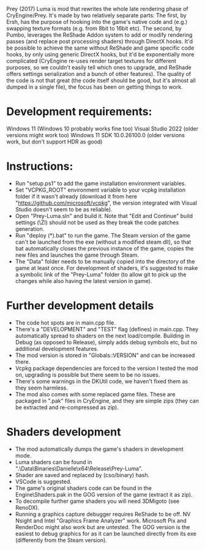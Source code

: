 Prey (2017) Luma is mod that rewrites the whole late rendering phase of CryEngine/Prey.
It's made by two relatively separate parts:
The first, by Ersh, has the purpose of hooking into the game's native code and (e.g.) swapping texture formats (e.g. from 8bit to 16bit etc).
The second, by Pumbo, leverages the ReShade Addon system to add or modify rendering passes (and replace post processing shaders) through DirectX hooks.
It'd be possible to achieve the same without ReShade and game specific code hooks, by only using generic DirectX hooks, but it'd be exponentially more complicated (CryEngine re-uses render target textures for different purposes, so we couldn't easily tell which ones to upgrade, and ReShade offers settings serialization and a bunch of other features).
The quality of the code is not that great (the code itself should be good, but it's almost all dumped in a single file), the focus has been on getting things to work.

# Development requirements:
Windows 11 (Windows 10 probably works fine too)
Visual Studio 2022 (older versions might work too)
Windows 11 SDK 10.0.26100.0 (older versions work, but don't support HDR as good)

# Instructions:
- Run "setup.ps1" to add the game installation environment variables.
- Set "VCPKG_ROOT" environment variable to your vcpkg installation folder if it wasn't already (download it from here "https://github.com/microsoft/vcpkg", the version integrated with Visual Studio doesn't seem to be as reliable).
- Open "Prey-Luma.sln" and build it. Note that "Edit and Continue" build settings (\ZI) should not be used as they break the code patches generation.
- Run "deploy (*).bat" to run the game. The Steam version of the game can't be launched from the exe (without a modified steam dll), so that bat automatically closes the previous instance of the game, copies the new files and launches the game through Steam.
- The "Data" folder needs to be manually copied into the directory of the game at least once. For development of shaders, it's suggested to make a symbolic link of the "Prey-Luma" folder (to allow git to pick up the changes while also having the latest version in game).

# Further development details
- The code hot spots are in main.cpp file.
- There's a "DEVELOPMENT" and "TEST" flag (defines) in main.cpp. They automatically spread to shaders on the next load/compile. Building in Debug (as opposed to Release), simply adds debug symbols etc, but no additional development features.
- The mod version is stored in "Globals::VERSION" and can be increased there.
- Vcpkg package dependencies are forced to the version I tested the mod on, upgrading is possible but there seem to be no issues.
- There's some warnings in the DKUtil code, we haven't fixed them as they seem harmless.
- The mod also comes with some replaced game files. These are packaged in ".pak" files in CryEngine, and they are simple zips (they can be extracted and re-compressed as zip).

# Shaders development
- The mod automatically dumps the game's shaders in development mode.
- Luma shaders can be found in ".\Data\Binaries\Danielle\x64\Release\Prey-Luma\".
- Shader are saved and replaced by (cso/binary) hash.
- VSCode is suggested.
- The game's original shaders code can be found in the Engine\Shaders.pak in the GOG version of the game (extract it as zip).
- To decompile further game shaders you will need 3DMigoto (see RenoDX).
- Running a graphics capture debugger requires ReShade to be off. NV Nsight and Intel "Graphics Frame Analyzer" work. Microsoft Pix and RenderDoc might also work but are untested. The GOG version is the easiest to debug graphics for as it can be launched directly from its exe (differently from the Steam version).